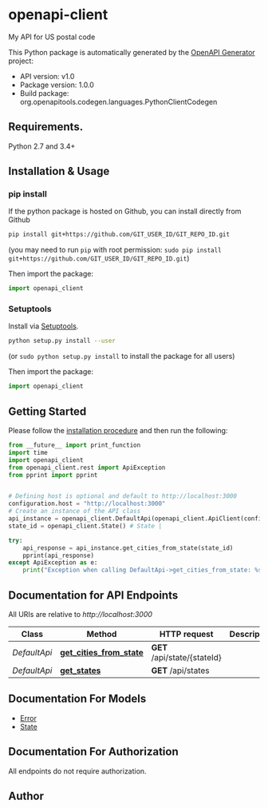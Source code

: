 # openapi-client
My API for US postal code

This Python package is automatically generated by the [OpenAPI Generator](https://openapi-generator.tech) project:

- API version: v1.0
- Package version: 1.0.0
- Build package: org.openapitools.codegen.languages.PythonClientCodegen

## Requirements.

Python 2.7 and 3.4+

## Installation & Usage
### pip install

If the python package is hosted on Github, you can install directly from Github

```sh
pip install git+https://github.com/GIT_USER_ID/GIT_REPO_ID.git
```
(you may need to run `pip` with root permission: `sudo pip install git+https://github.com/GIT_USER_ID/GIT_REPO_ID.git`)

Then import the package:
```python
import openapi_client 
```

### Setuptools

Install via [Setuptools](http://pypi.python.org/pypi/setuptools).

```sh
python setup.py install --user
```
(or `sudo python setup.py install` to install the package for all users)

Then import the package:
```python
import openapi_client
```

## Getting Started

Please follow the [installation procedure](#installation--usage) and then run the following:

```python
from __future__ import print_function
import time
import openapi_client
from openapi_client.rest import ApiException
from pprint import pprint


# Defining host is optional and default to http://localhost:3000
configuration.host = "http://localhost:3000"
# Create an instance of the API class
api_instance = openapi_client.DefaultApi(openapi_client.ApiClient(configuration))
state_id = openapi_client.State() # State | 

try:
    api_response = api_instance.get_cities_from_state(state_id)
    pprint(api_response)
except ApiException as e:
    print("Exception when calling DefaultApi->get_cities_from_state: %s\n" % e)

```

## Documentation for API Endpoints

All URIs are relative to *http://localhost:3000*

Class | Method | HTTP request | Description
------------ | ------------- | ------------- | -------------
*DefaultApi* | [**get_cities_from_state**](docs/DefaultApi.md#get_cities_from_state) | **GET** /api/state/{stateId} | 
*DefaultApi* | [**get_states**](docs/DefaultApi.md#get_states) | **GET** /api/states | 


## Documentation For Models

 - [Error](docs/Error.md)
 - [State](docs/State.md)


## Documentation For Authorization

 All endpoints do not require authorization.

## Author





